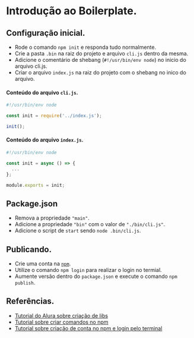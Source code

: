 # Introdução ao Boilerplate.

## Configuração inicial.

- Rode o comando `npm init` e responda tudo normalmente.
- Crie a pasta `.bin` na raiz do projeto e arquivo `cli.js` dentro da mesma.
- Adicione o comentário de shebang (`#!/usr/bin/env node`) no inicio do arquivo cli.js.
- Criar o arquivo `index.js` na raiz do projeto com o shebang no inico do arquivo.

#### Conteúdo do arquivo `cli.js`.

```js
#!/usr/bin/env node

const init = require('../index.js');

init();
```

#### Conteúdo do arquivo `index.js`.

```js
#!/usr/bin/env node

const init = async () => {
  ...
};

module.exports = init;
```

## Package.json

- Remova a propriedade `"main"`.
- Adicione a propriedade `"bin"` com o valor de `"./bin/cli.js"`.
- Adicione o script de `start` sendo `node .bin/cli.js`.

## Publicando.

- Crie uma conta na [`npm`](https://www.npmjs.com/).
- Utilize o comando `npm login` para realizar o login no termial.
- Aumente versão dentro do `package.json` e execute o comando `npm publish`.

## Referências.

- [Tutorial do Alura sobre criação de libs](https://www.alura.com.br/artigos/criando-e-publicando-uma-biblioteca-javascript-no-npm)
- [Tutorial sobre criar comandos no npm](https://deepgram.com/learn/npx-script)
- [Tutorial sobre criação de conta no npm e login pelo terminal](https://docs.npmjs.com/creating-a-new-npm-user-account)
